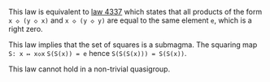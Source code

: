 This law is equivalent to [law 4337](https://teorth.github.io/equational_theories/implications/?4337) which states that all products of the form `x ◇ (y ◇ x)` and `x ◇ (y ◇ y)` are equal to the same element `e`, which is a right zero.

This law implies that the set of squares is a submagma.  The squaring map `S: x ↦ x◇x`  `S(S(x)) = e` hence `S(S(S(x))) = S(S(x))`.

This law cannot hold in a non-trivial quasigroup.
